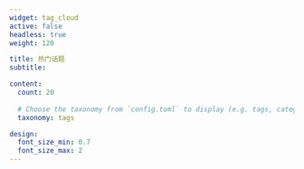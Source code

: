 ```yaml
---
widget: tag_cloud
active: false
headless: true
weight: 120

title: 热门话题
subtitle:

content:
  count: 20
  
  # Choose the taxonomy from `config.toml` to display (e.g. tags, categories)
  taxonomy: tags

design:
  font_size_min: 0.7
  font_size_max: 2
---
```

